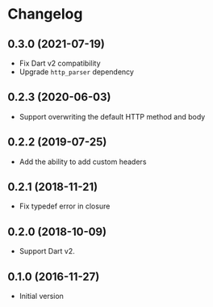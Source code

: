 # Changelog

## 0.3.0 (2021-07-19)

- Fix Dart v2 compatibility
- Upgrade `http_parser` dependency

## 0.2.3 (2020-06-03)

- Support overwriting the default HTTP method and body

## 0.2.2 (2019-07-25)

- Add the ability to add custom headers

## 0.2.1 (2018-11-21)

- Fix typedef error in closure

## 0.2.0 (2018-10-09)

- Support Dart v2.

## 0.1.0 (2016-11-27)

- Initial version
